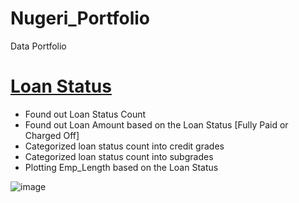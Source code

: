 # Nugeri_Portfolio
Data Portfolio

# [Loan Status](https://github.com/nugerid/CreditRPrj) 
* Found out Loan Status Count
* Found out Loan Amount based on the Loan Status [Fully Paid or Charged Off]
* Categorized loan status count into credit grades
* Categorized loan status count into subgrades
* Plotting Emp_Length based on the Loan Status

![image](https://user-images.githubusercontent.com/74693920/197812872-e21b808a-c582-4d07-a10c-ab0ac45a76b9.png)
